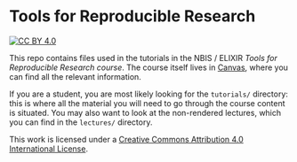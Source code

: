 # Tools for Reproducible Research

[![CC BY 4.0][cc-by-shield]][cc-by]

This repo contains files used in the tutorials in the NBIS / ELIXIR *Tools for
Reproducible Research course*. The course itself lives in [Canvas](https://uppsala.instructure.com/courses/51980),
where you can find all the relevant information.

If you are a student, you are most likely looking for the `tutorials/`
directory: this is where all the material you will need to go through the course
content is situated. You may also want to look at the non-rendered lectures,
which you can find in the `lectures/` directory.

This work is licensed under a [Creative Commons Attribution 4.0 International License][cc-by].

[cc-by]: http://creativecommons.org/licenses/by/4.0/
[cc-by-shield]: https://img.shields.io/badge/License-CC%20BY%204.0-lightgrey.svg
